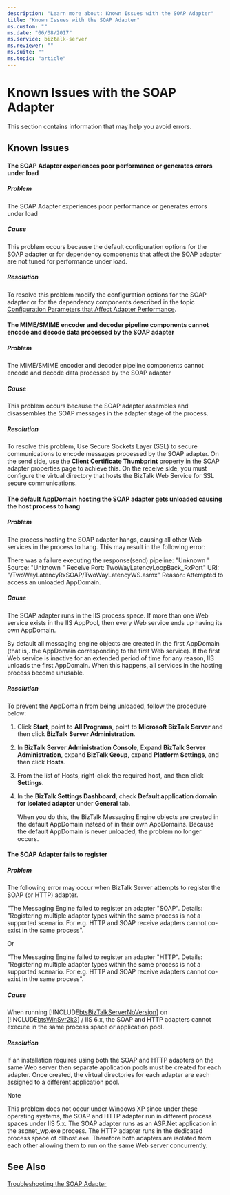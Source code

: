 ```yaml
---
description: "Learn more about: Known Issues with the SOAP Adapter"
title: "Known Issues with the SOAP Adapter"
ms.custom: ""
ms.date: "06/08/2017"
ms.service: biztalk-server
ms.reviewer: ""
ms.suite: ""
ms.topic: "article"
---
```

# Known Issues with the SOAP Adapter
This section contains information that may help you avoid errors.  
  
## Known Issues  
  
#### The SOAP Adapter experiences poor performance or generates errors under load  
  
##### Problem  
 The SOAP Adapter experiences poor performance or generates errors under load  
  
##### Cause  
 This problem occurs because the default configuration options for the SOAP adapter or for dependency components that affect the SOAP adapter are not tuned for performance under load.  
  
##### Resolution  
 To resolve this problem modify the configuration options for the SOAP adapter or for the dependency components described in the topic [Configuration Parameters that Affect Adapter Performance](../core/configuration-parameters-that-affect-adapter-performance.md).  
  
#### The MIME/SMIME encoder and decoder pipeline components cannot encode and decode data processed by the SOAP adapter  
  
##### Problem  
 The MIME/SMIME encoder and decoder pipeline components cannot encode and decode data processed by the SOAP adapter  
  
##### Cause  
 This problem occurs because the SOAP adapter assembles and disassembles the SOAP messages in the adapter stage of the process.  
  
##### Resolution  
 To resolve this problem, Use Secure Sockets Layer (SSL) to secure communications to encode messages processed by the SOAP adapter. On the send side, use the **Client Certificate Thumbprint** property in the SOAP adapter properties page to achieve this. On the receive side, you must configure the virtual directory that hosts the BizTalk Web Service for SSL secure communications.  
  
#### The default AppDomain hosting the SOAP adapter gets unloaded causing the host process to hang  
  
##### Problem  
 The process hosting the SOAP adapter hangs, causing all other Web services in the process to hang. This may result in the following error:  
  
 There was a failure executing the response(send) pipeline: "Unknown " Source: "Unknown " Receive Port: TwoWayLatencyLoopBack_RxPort" URI: "/TwoWayLatencyRxSOAP/TwoWayLatencyWS.asmx" Reason: Attempted to access an unloaded AppDomain.  
  
##### Cause  
 The SOAP adapter runs in the IIS process space. If more than one Web service exists in the IIS AppPool, then every Web service ends up having its own AppDomain.  
  
 By default all messaging engine objects are created in the first AppDomain (that is,. the AppDomain corresponding to the first Web service). If the first Web service is inactive for an extended period of time for any reason, IIS unloads the first AppDomain. When this happens, all services in the hosting process become unusable.  
  
##### Resolution  
 To prevent the AppDomain from being unloaded, follow the procedure below:  
  
1. Click **Start**, point to **All Programs**, point to **Microsoft BizTalk Server** and then click **BizTalk Server Administration**.  
  
2. In **BizTalk Server Administration Console**, Expand **BizTalk Server Administration**, expand **BizTalk Group**, expand **Platform Settings**, and then click **Hosts**.  
  
3. From the list of Hosts, right-click the required host, and then click **Settings**.  
  
4. In the **BizTalk Settings Dashboard**, check **Default application domain for isolated adapter** under **General** tab.  
  
   When you do this, the BizTalk Messaging Engine objects are created in the default AppDomain instead of in their own AppDomains. Because the default AppDomain is never unloaded, the problem no longer occurs.  
  
#### The SOAP Adapter fails to register  
  
##### Problem  
 The following error may occur when BizTalk Server attempts to register the SOAP (or HTTP) adapter.  
  
 "The Messaging Engine failed to register an adapter "SOAP". Details: "Registering multiple adapter types within the same process is not a supported scenario. For e.g. HTTP and SOAP receive adapters cannot co-exist in the same process".  
  
 Or  
  
 "The Messaging Engine failed to register an adapter "HTTP". Details: "Registering multiple adapter types within the same process is not a supported scenario.  For e.g. HTTP and SOAP receive adapters cannot co-exist in the same process".  
  
##### Cause  
 When running [!INCLUDE[btsBizTalkServerNoVersion](../includes/btsbiztalkservernoversion-md.md)] on [!INCLUDE[btsWinSvr2k3](../includes/btswinsvr2k3-md.md)] / IIS 6.x, the SOAP and HTTP adapters cannot execute in the same process space or application pool.  
  
##### Resolution  
 If an installation requires using both the SOAP and HTTP adapters on the same Web server then separate application pools must be created for each adapter.  Once created, the virtual directories for each adapter are each assigned to a different application pool.  
  
> [!NOTE]
>  This problem does not occur under Windows XP since under these operating systems, the SOAP and HTTP adapter run in different process spaces under IIS 5.x.  The SOAP adapter runs as an ASP.Net application in the aspnet_wp.exe process.  The HTTP adapter runs in the dedicated process space of dllhost.exe.  Therefore both adapters are isolated from each other allowing them to run on the same Web server concurrently.  
  
## See Also  
 [Troubleshooting the SOAP Adapter](../core/troubleshooting-the-soap-adapter.md)
